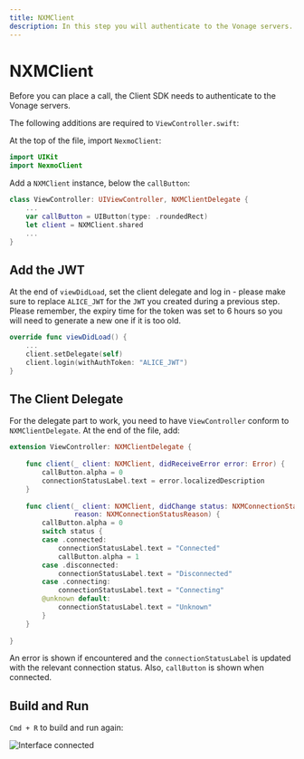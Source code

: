 ```yaml
---
title: NXMClient
description: In this step you will authenticate to the Vonage servers.
---
```


# NXMClient

Before you can place a call, the Client SDK needs to authenticate to the Vonage servers. 

The following additions are required to `ViewController.swift`:

At the top of the file, import `NexmoClient`:

```swift
import UIKit
import NexmoClient
```

Add a `NXMClient` instance, below the `callButton`:

```swift
class ViewController: UIViewController, NXMClientDelegate {
    ...
    var callButton = UIButton(type: .roundedRect)
    let client = NXMClient.shared
    ...
}
```

## Add the JWT

At the end of `viewDidLoad`, set the client delegate and log in - please make sure to replace `ALICE_JWT` for the `JWT` you created during a previous step. Please remember, the expiry time for the token was set to 6 hours so you will need to generate a new one if it is too old.

```swift
override func viewDidLoad() {
    ...
    client.setDelegate(self)
    client.login(withAuthToken: "ALICE_JWT")
}
```

## The Client Delegate

For the delegate part to work, you need to have `ViewController` conform to `NXMClientDelegate`. At the end of the file, add:

```swift
extension ViewController: NXMClientDelegate {
    
    func client(_ client: NXMClient, didReceiveError error: Error) {
        callButton.alpha = 0
        connectionStatusLabel.text = error.localizedDescription
    }
    
    func client(_ client: NXMClient, didChange status: NXMConnectionStatus,
                reason: NXMConnectionStatusReason) {
        callButton.alpha = 0
        switch status {
        case .connected:
            connectionStatusLabel.text = "Connected"
            callButton.alpha = 1
        case .disconnected:
            connectionStatusLabel.text = "Disconnected"
        case .connecting:
            connectionStatusLabel.text = "Connecting"
        @unknown default:
            connectionStatusLabel.text = "Unknown"
        }
    }
    
}
```

An error is shown if encountered and the `connectionStatusLabel` is updated with the relevant connection status. Also, `callButton` is shown when connected.

## Build and Run

`Cmd + R` to build and run again:

![Interface connected](/assets/images/client-sdk/ios-voice/interface-connected.jpg)
